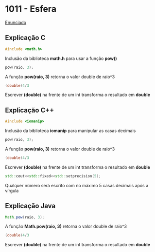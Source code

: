 # 1011 - Esfera
[Enunciado](https://www.beecrowd.com.br/repository/UOJ_1011.html)
## Explicação C
```c
#include <math.h>
```
Inclusão da biblioteca **math.h** para usar a função **pow()**
```c
pow(raio, 3);
```
A função **pow(raio, 3)** retorna o valor double de raio^3
```c
(double)4/3
```
Escrever **(double)** na frente de um int transforma o resultado em **double**
## Explicação C++
```cpp
#include <iomanip>
```
Inclusão da biblioteca **iomanip** para manipular as casas decimais
```cpp
pow(raio, 3);
```
A função **pow(raio, 3)** retorna o valor double de raio^3
```cpp
(double)4/3
```
Escrever **(double)** na frente de um int transforma o resultado em **double**
```cpp
std::cout<<std::fixed<<std::setprecision(5);
```
Qualquer número será escrito com no máximo 5 casas decimais após a vírgula
## Explicação Java
```java
Math.pow(raio, 3);
```
A função **Math.pow(raio, 3)** retorna o valor double de raio^3
```java
(double)4/3
```
Escrever **(double)** na frente de um int transforma o resultado em **double**